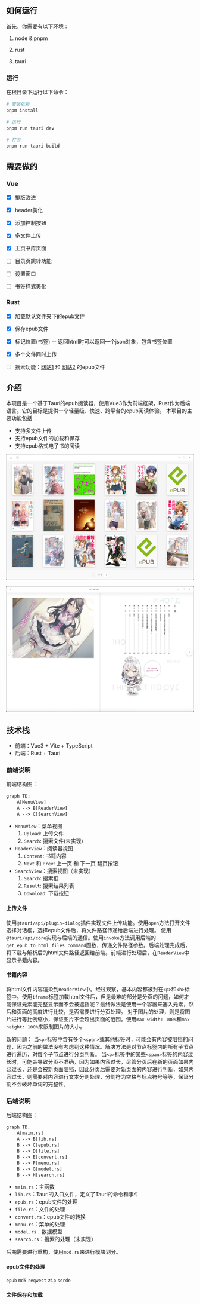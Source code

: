 ## 如何运行

首先，你需要有以下环境：

1. node & pnpm

2. rust

3. tauri

### 运行

在根目录下运行以下命令：

```bash
# 安装依赖
pnpm install
```

```bash
# 运行
pnpm run tauri dev
```

```bash
# 打包
pnpm run tauri build
```

## 需要做的

### Vue

- [x] 排版改进

- [x] header美化

- [x] 添加控制按钮

- [x] 多文件上传

- [x] 主页书库页面

- [ ] 目录页跳转功能

- [ ] 设置窗口

- [ ] 书签样式美化

### Rust

- [x] 加载默认文件夹下的epub文件

- [x] 保存epub文件

- [x] 标记位置(书签) -- 返回html时可以返回一个json对象，包含书签位置

- [x] 多个文件同时上传

- [ ] 搜索功能：[网站1](https://digilibraries.com/) 和 [网站2](https://www.gutenberg.org/) 的epub文件

## 介绍

本项目是一个基于Tauri的epub阅读器，使用Vue3作为前端框架，Rust作为后端语言。它的目标是提供一个轻量级、快速、跨平台的epub阅读体验。
本项目的主要功能包括：

- 支持多文件上传
- 支持epub文件的加载和保存
- 支持epub格式电子书的阅读

![项目截图-1](/screenshots/image-1.png)

![项目截图-2](/screenshots/image-2.png)

## 技术栈

- 前端：Vue3 + Vite + TypeScript
- 后端：Rust + Tauri

### 前端说明

前端结构图：

```mermaid
graph TD;
    A[MenuView]
    A --> B[ReaderView]
    A --> C[SearchView]
```

- `MenuView`：菜单视图
  1. `Upload`: 上传文件
  2. `Search`: 搜索文件(未实现)
- `ReaderView`：阅读器视图
  1. `Content`: 书籍内容
  2. `Next` 和 `Prev`: 上一页 和 下一页 翻页按钮
- `SearchView`：搜索视图（未实现）
  1. `Search`: 搜索框
  2. `Result`: 搜索结果列表
  3. `Download`: 下载按钮

#### 上传文件

使用`@tauri/api/plugin-dialog`插件实现文件上传功能。使用`open`方法打开文件选择对话框，选择epub文件后，将文件路径传递给后端进行处理。
使用`@tauri/api/core`实现与后端的通信。使用`invoke`方法调用后端的`get_epub_to_html_files_command`函数，传递文件路径参数。后端处理完成后，将下载与解析后的html文件路径返回给前端。前端进行处理后，在`ReaderView`中显示书籍内容。

#### 书籍内容

将html文件内容渲染到`ReaderView`中。经过观察，基本内容都被封在`<p>`和`<h>`标签中。使用`iframe`标签加载html文件后，但是最难的部分是分页的问题，如何才能保证元素能完整显示而不会被遮挡呢？最终做法是使用一个容器来塞入元素，然后和页面的高度进行比较，是否需要进行分页处理。
对于图片的处理，则是将图片进行等比例缩小，保证图片不会超出页面的范围。使用`max-width: 100%`和`max-height: 100%`来限制图片的大小。

新的问题：
当`<p>`标签中含有多个`<span>`或其他标签时，可能会有内容被阻挡的问题，因为之前的做法没有考虑到这种情况。解决方法是对节点标签内的所有子节点进行遍历，对每个子节点进行分页判断。
当`<p>`标签中的某些`<span>`标签的内容过长时，可能会导致分页不准确，因为如果内容过长，尽管分页后在新的页面如果内容过长，还是会被新页面阻挡，因此分页后需要对新页面的内容进行判断，如果内容过长，则需要对内容进行文本分割处理，分割符为空格与标点符号等等，保证分割不会破坏单词的完整性。

### 后端说明

后端结构图：

```mermaid
graph TD;
    A[main.rs]
    A --> B[lib.rs]
    B --> C[epub.rs]
    B --> D[file.rs]
    B --> E[convert.rs]
    B --> F[menu.rs]
    B --> G[model.rs]
    B --> H[search.rs]
```

- `main.rs`：主函数
- `lib.rs`：Tauri的入口文件，定义了Tauri的命令和事件
- `epub.rs`：epub文件的处理
- `file.rs`：文件的处理
- `convert.rs`：epub文件的转换
- `menu.rs`：菜单的处理
- `model.rs`：数据模型
- `search.rs`：搜索的处理（未实现）

后期需要进行重构，使用`mod.rs`来进行模块划分。

#### epub文件的处理

`epub`
`md5`
`reqwest`
`zip`
`serde`

#### 文件保存和加载

